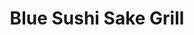 ---
layout: place
title: Blue Sushi Sake Grill
permalink: /texas/dallas/blue-sushi-sake-grill.html
stateAbbr: TX
stateName: Texas
cityName: Dallas
seo:
  type: restaurant
  links: null
place_id: ChIJgyZt3SyZToYR_pQzQ3VNvqk
photos:
  - name: >-
      places/ChIJgyZt3SyZToYR_pQzQ3VNvqk/photos/AeeoHcKpXCH44TWp5w9qFdvWqfGp451JQtvwiedP1H_bGaNDIogdL2H0q2ZselRo-XU0ssTit1woxBUxegIUoG9dSwKfNJos-bP-7lCKPo5oouMiXTihP7pXIE2riurAjMOsOhaehpAOf-HWKhUcntaqaiNyl0q9yPc-bEdQ2LpgU9SeR-G33CHzP3DLfchaEjK1coHLUk9SJN4qJzlLGI_RyxlZGng6aK8dEXEnKR-rWClHiNhBzlCkszFPxpyD0FBt0HF9xUlp0KmjpMH-AG-SpItaks9itTI0NFhZQC16w6j_mQ
    widthPx: 2048
    heightPx: 1536
    authorAttributions:
      - displayName: Blue Sushi Sake Grill
        uri: https://maps.google.com/maps/contrib/106742567110368497532
        photoUri: >-
          https://lh3.googleusercontent.com/a-/ALV-UjUavX9DffeI7_d0ljRiyPW2y_mPoyiqJUrnDWuhU20Q8m-TsHmc=s100-p-k-no-mo
    flagContentUri: >-
      https://www.google.com/local/imagery/report/?cb_client=maps_api_places.places_api&image_key=!1e10!2sAF1QipOkYEgx0SYPpeWUqMYdoRAbF-YRcDSHKNv88jiQ&hl=en-US
    googleMapsUri: >-
      https://www.google.com/maps/place//data=!3m4!1e2!3m2!1sAF1QipOkYEgx0SYPpeWUqMYdoRAbF-YRcDSHKNv88jiQ!2e10!4m2!3m1!1s0x864e992cdd6d2683:0xa9be4d75433394fe
  - name: >-
      places/ChIJgyZt3SyZToYR_pQzQ3VNvqk/photos/AeeoHcKjpK0BxNiGyaTrp9bLubqGKhtpyyQu0Xld1_6g-MH66CxH7-5LKiRvXUycK1_b99-9lYK8JzRI_dE6sYQG8E46Je17ieRDSOXkx2uTt0nhiMnU6XJACD7FGxmFJJathT6crPGQIawFDxcxwgKM98PEmE_x65v0NLJBblyUDzbDQlVEQ0NJyrU7HA743dcGf5q1dZiwPE2bGhDsvlnvOMsnTdwlladc7bdcHO5zRQE9TXUFw2ib0Qh4NbihzN40ZzWu1otbU6Z1rV1ggqcP8jrTz6RlE5zghf56uTrsjVsB68iHOS4TbpOI7Fqs1LhR5wy2H18ssE7MgF3ulVMu3LSfS3-QKM1Jf4Uld-VXSVMAAU9EJs5HdcCRlvFljntaySBOydaX8zuuuiWiZI__rbLvT3AEgP2wE2o6gcvkKKAmW0M6
    widthPx: 3000
    heightPx: 4000
    authorAttributions:
      - displayName: Saucha V Doan
        uri: https://maps.google.com/maps/contrib/102057231949202920680
        photoUri: >-
          https://lh3.googleusercontent.com/a-/ALV-UjXw12xu3K38R92p-vR5FasK0oENoHdYVjOm9QdLTmfc3zjPe9C5Sw=s100-p-k-no-mo
    flagContentUri: >-
      https://www.google.com/local/imagery/report/?cb_client=maps_api_places.places_api&image_key=!1e10!2sCIHM0ogKEICAgIC736DqzAE&hl=en-US
    googleMapsUri: >-
      https://www.google.com/maps/place//data=!3m4!1e2!3m2!1sCIHM0ogKEICAgIC736DqzAE!2e10!4m2!3m1!1s0x864e992cdd6d2683:0xa9be4d75433394fe
  - name: >-
      places/ChIJgyZt3SyZToYR_pQzQ3VNvqk/photos/AeeoHcL2v0Dtcdib9IbZZmTPZnlXukzvHZJREkndlNqzdB0Qwg3gf_50neG28J0WGrAzVykMKMCm47QgAam2s_3proDNnrw0oA2fWiqFwlFrJjX7rQZvOqbpQewmngX2v88cH3hI8BE2lK8ATZt4Pah2OqhCPm649EU1lI0Rayw5KpqHdtiFTGUZ2lezjfxvNDHpTJa2FqtNf3Km1cPi-0hHv0y1t7tWN8F2YHhXHabsfh-ZADfHGwsWV2DejYFI9Q7wi3yaQJ_WY37XLmoGngbDvN3_abKl8Qdy4cohUgPaY85FTFC420l1rJ7NBOo4KRttwcrfXtwkRLwUCX8VT7I62pBcOCPksLjMpgKssxycNZHBEojYXXhdEzh0sl_37BYC6Uvyll_Hl3QKS52_cYKLCKlmCDJsnQlckhcbhlUmg51A2c8
    widthPx: 4800
    heightPx: 3600
    authorAttributions:
      - displayName: Ron Paul Geri
        uri: https://maps.google.com/maps/contrib/109744993763477519958
        photoUri: >-
          https://lh3.googleusercontent.com/a-/ALV-UjVgbjWyV0cXRxz_H8I6vgsmYv3m4BzFwxsLCBDdkgo5t38TzqA=s100-p-k-no-mo
    flagContentUri: >-
      https://www.google.com/local/imagery/report/?cb_client=maps_api_places.places_api&image_key=!1e10!2sCIHM0ogKEICAgMDAxZjn_QE&hl=en-US
    googleMapsUri: >-
      https://www.google.com/maps/place//data=!3m4!1e2!3m2!1sCIHM0ogKEICAgMDAxZjn_QE!2e10!4m2!3m1!1s0x864e992cdd6d2683:0xa9be4d75433394fe
  - name: >-
      places/ChIJgyZt3SyZToYR_pQzQ3VNvqk/photos/AeeoHcI8utSuap4zsYKiIq2YrcVYoKNinO4si8r6d9bBEIQoHd1uICcft35c9nuJIQaBg_HATHeG8YBQmc7R4F6gF68dLrvDZOYVeAlbd8kmh4WxlX2gTXYpl-vK9Au91ziphjVWoDV7t8Jszgc4FYZqnCMaALVcQDn7D8k_f_ijgkLKNYS-tw1Ufq0ZD81TuDae9vdA_DXtM9FOpZFr6YeVsaIwyJ8tv1zQHwkf9ZGIbDak2KGfPHK4rFYpnXcxEZjMK4YAEZZ7ni8YdGMEJg1Je1dm5tRp-lZgyK9P5EanWjAyVB59oIDiI3VLLrGEW8TuKgKmGjSYWkmfWLm2fk19M4EqVyQcf9ipZMUU-BBmPS7yGHkGY7-uOu1lYsui5RpvvGdweYfKEr_OQMCQMo4qRAZopxV2JkQbb9jkLpBVVuw
    widthPx: 3024
    heightPx: 4032
    authorAttributions:
      - displayName: Ron Paul Geri
        uri: https://maps.google.com/maps/contrib/109744993763477519958
        photoUri: >-
          https://lh3.googleusercontent.com/a-/ALV-UjVgbjWyV0cXRxz_H8I6vgsmYv3m4BzFwxsLCBDdkgo5t38TzqA=s100-p-k-no-mo
    flagContentUri: >-
      https://www.google.com/local/imagery/report/?cb_client=maps_api_places.places_api&image_key=!1e10!2sCIHM0ogKEICAgMDAxZjnAw&hl=en-US
    googleMapsUri: >-
      https://www.google.com/maps/place//data=!3m4!1e2!3m2!1sCIHM0ogKEICAgMDAxZjnAw!2e10!4m2!3m1!1s0x864e992cdd6d2683:0xa9be4d75433394fe
  - name: >-
      places/ChIJgyZt3SyZToYR_pQzQ3VNvqk/photos/AeeoHcL4MloVXlU7yjNAMez1nHi6cXoeEtaFYK_plWT8_nks05uDTe5CyIs3xfsgHRi9NAtqBMh5C2QqGGlVvYEJcPlpqfTTOIUSozVZCpCJuVfujJq_LtzgD7yLAehPQk46y3oX16fwLcGiMYadk9V7Bsyndbq10Mgwrbyu_gGFY2FHmW3Pna_aIJUn28WRVzScPNq84vraj2vogWqPcaO6HaZZc-i8968_YBjt6CqhNI7P2_jXAC-Oy0g6kJdEVEMZq8YuuS1tHX-Vs7DRBEQc-p87IdgdLfI-vTwff3sI852rtpTUV7uPgcD-FxPXifDzXUU35TF5072ZfhgeFdH-_prJZ9tPlKw7uHxbJbMOIzmHziDIzjxswPsiySJ5DLSsBFhgI8VFkabrxQ9_wsIVmA3QpjMWkpt4hCr0TdmElrstTnxG
    widthPx: 3024
    heightPx: 3024
    authorAttributions:
      - displayName: Chinwe O.
        uri: https://maps.google.com/maps/contrib/108909206416844967685
        photoUri: >-
          https://lh3.googleusercontent.com/a/ACg8ocLGddeBLFw3vp48yJhuNoxRZAvCi1U9QrrTtN4D82Zl3v4EEQ=s100-p-k-no-mo
    flagContentUri: >-
      https://www.google.com/local/imagery/report/?cb_client=maps_api_places.places_api&image_key=!1e10!2sCIHM0ogKEICAgICx_9HMygE&hl=en-US
    googleMapsUri: >-
      https://www.google.com/maps/place//data=!3m4!1e2!3m2!1sCIHM0ogKEICAgICx_9HMygE!2e10!4m2!3m1!1s0x864e992cdd6d2683:0xa9be4d75433394fe
  - name: >-
      places/ChIJgyZt3SyZToYR_pQzQ3VNvqk/photos/AeeoHcIq8VMqTbdQSxXL1xogG194qbfMzyrm6PQ2nu9gf2C0EOO9Mqi1VHJl9pp2_ot3jp_7jMrBDNJxTLv33iVQjxd2SslPV-KBJQLy5eJ-02L57gchE7SMe-HSzcjwNMr6-cmA_HuQCpvvYkJQsbIEAhj6q3WyZ289XCdKN4eUfFfHNwzW--jmyDjicn2aBxJm9Cfm2LNinRsXW8plkj_wHygpiQjMgGs6G25EHSNS5kVSI_N4wwRmRFIDWLgRfZQTaTT24nFFZ-9ONfpxXNoi9hhSdnl3bcgWcyWb3--jIItdW9KmFuKF5rhosC9MVX93JDcVxKSFbLr_CsII7RloCDBkN9ACOaZ1yHKBDZiEMRQ957HfP9YfOBqUe_zCgrZTop5ULcYlX3J40HyEw41bcBREaHzQkmqBZrk_DRtSHGQ
    widthPx: 4032
    heightPx: 2268
    authorAttributions:
      - displayName: Guma Um
        uri: https://maps.google.com/maps/contrib/103074737605465273658
        photoUri: >-
          https://lh3.googleusercontent.com/a-/ALV-UjVQpDkZ11bl2-YdFb8_VXbVChQfKU1yblcezS9vvTX1ELN0eQjz=s100-p-k-no-mo
    flagContentUri: >-
      https://www.google.com/local/imagery/report/?cb_client=maps_api_places.places_api&image_key=!1e10!2sCIHM0ogKEICAgIDRjfigRA&hl=en-US
    googleMapsUri: >-
      https://www.google.com/maps/place//data=!3m4!1e2!3m2!1sCIHM0ogKEICAgIDRjfigRA!2e10!4m2!3m1!1s0x864e992cdd6d2683:0xa9be4d75433394fe
  - name: >-
      places/ChIJgyZt3SyZToYR_pQzQ3VNvqk/photos/AeeoHcKDEXJ6Wr4szL7AyP9M2e8ihbS8rKSi1GZJlqPoLEvMDZLPcscpz1MbWjbYyiaTnR_zShr3zvo1w2lgoeo7U3ca9uzRvNe0KqBCHYWhcJdO1jqFP0dRTf-hG44_93ssNJLxegC8LQN_WBhWnobuOSarheJpwXGrrOZ2MeSl0SgOjAIH-GyPBgM40LMxWNwDTm9DRqs4tRKdyX6gWoDSTAGL4UjpcasUkawdP20ciQrmgqGFTYkEhdEuiJ8yDysFdqbQVF0NXWk2zsepBZXIT9aa9ilaG57pPcyUjrY63HtLheIDFVUOsMTzw-ZjLn92UzkvSE98j-W4FmCw8WHZ1aRFPLSz7aEPRZ93SBiUMKqap7Uu4FosZ9V0WPrcVR9Fl1QCNx2764NOwlLN7Pv6_oYi1_qnrkgACyqAHK-TuRrqwhru
    widthPx: 4032
    heightPx: 2268
    authorAttributions:
      - displayName: Brian Timberlake
        uri: https://maps.google.com/maps/contrib/106384611440017747638
        photoUri: >-
          https://lh3.googleusercontent.com/a-/ALV-UjU9XiTXm9MluBj5QkjibdFARMgICI0hUJ-oo7mXPkIin5YA7xca_A=s100-p-k-no-mo
    flagContentUri: >-
      https://www.google.com/local/imagery/report/?cb_client=maps_api_places.places_api&image_key=!1e10!2sCIHM0ogKEICAgIDns9PqhAE&hl=en-US
    googleMapsUri: >-
      https://www.google.com/maps/place//data=!3m4!1e2!3m2!1sCIHM0ogKEICAgIDns9PqhAE!2e10!4m2!3m1!1s0x864e992cdd6d2683:0xa9be4d75433394fe
  - name: >-
      places/ChIJgyZt3SyZToYR_pQzQ3VNvqk/photos/AeeoHcJpdc_PPjc1moz7_wFvij0mUrcbxlYbc7gU4DFCz8zsKNE5yBCuDfn6F7UszV3jiX6zE9CK_3DNhYbck5DI00Lh3a0mFDvywWxA0LIt8r7NvCJiVL8poSwyrcfl5EwwdJ4V6RtngdaAe7WOSp9a7cn2otvryuKgNdDdpXg-N4zw2SHTlqjDMRUPGpTg_Ro-5O1UDPGTH4cKFBgXFd81gEd_wE6DBgzERNqLOT2YFiO2NSuppwvGyLaxYYM57o14SZicGqVI8ZiiXqKmiQitW8GpwcBGkTbEJLjGjjV7gsfIWKV98mAKacJW5iu8C2OYrrYNG6LoK972GkOpnKtCsHVQPQWSsp2kY096xNe6jt_Mb49UotTUoSBJKK482nPVhdh5RYhEavUbvJm6WHMdAmka6LlWdmv7xvP0qfRK3nb9alg
    widthPx: 3024
    heightPx: 4032
    authorAttributions:
      - displayName: Ron Paul Geri
        uri: https://maps.google.com/maps/contrib/109744993763477519958
        photoUri: >-
          https://lh3.googleusercontent.com/a-/ALV-UjVgbjWyV0cXRxz_H8I6vgsmYv3m4BzFwxsLCBDdkgo5t38TzqA=s100-p-k-no-mo
    flagContentUri: >-
      https://www.google.com/local/imagery/report/?cb_client=maps_api_places.places_api&image_key=!1e10!2sCIHM0ogKEICAgMDAxZjngwE&hl=en-US
    googleMapsUri: >-
      https://www.google.com/maps/place//data=!3m4!1e2!3m2!1sCIHM0ogKEICAgMDAxZjngwE!2e10!4m2!3m1!1s0x864e992cdd6d2683:0xa9be4d75433394fe
  - name: >-
      places/ChIJgyZt3SyZToYR_pQzQ3VNvqk/photos/AeeoHcL0jhKt_WZw9Neo3pGZVQUqK2SCXEyX2tsUap_Qq6PSPL9SzOkexpeuZYjYox9oRGRbHiOarBmBsjbiAgB0v4eqBidb9M5xxIlbFCnOnGuw4E8aKnficC43eD_9pRyB8TgxrS4hkX__48kHBQ6WKPC9376L7Q_BBZiCBTMVMplG3JclXOfsV2ohXYp3MKO_NNDA4JseIie8EtJOeuTP9msRMCUfYl2JPg4vx2Y2n0C2rrWhuQ2qCoEV6XM-MjVar2A5C8_Xe6g4wRHonzSAW1X7hkJ-d7aI9fmnqwMSS6Qs9t0e-83ULboijacBPlpqUUVeIfETAKDPsgimftq5oMLLTK0vSXkcyMBKVs5WwBnJKF-6XGruf4PdcfQ1jB6pscHD-U9UDnIpVZogwTC0SGxFKSMybqNxx76uCNuKV1w
    widthPx: 3468
    heightPx: 4624
    authorAttributions:
      - displayName: Philip Suomu
        uri: https://maps.google.com/maps/contrib/117181085389567518941
        photoUri: >-
          https://lh3.googleusercontent.com/a-/ALV-UjWTFpnttLGENn_XEL9D7E_JV3Bk1lFuBYa7PJyJTGjmqv66wmw=s100-p-k-no-mo
    flagContentUri: >-
      https://www.google.com/local/imagery/report/?cb_client=maps_api_places.places_api&image_key=!1e10!2sCIHM0ogKEICAgIDx-eWXLQ&hl=en-US
    googleMapsUri: >-
      https://www.google.com/maps/place//data=!3m4!1e2!3m2!1sCIHM0ogKEICAgIDx-eWXLQ!2e10!4m2!3m1!1s0x864e992cdd6d2683:0xa9be4d75433394fe
  - name: >-
      places/ChIJgyZt3SyZToYR_pQzQ3VNvqk/photos/AeeoHcLS4uQKymyxFp4ZzRNf2Vx2N2Bv3VZGBO6w2gUqSDxQIozu6uNKd2PE6dZ4S03Ex5NzKDzuoP_76RP-TQfKl9x9dIokDyHTZLO4qNoocYu6CAKGkmTTy2MPtQW4Rnq1UWzZzGS3ABGC5ekCoa9BDm7wtbwwCAPsRZfCses9rmaXiFWSG_EZtP51xmXcCErSpIDG5Qn2IGxewpcwOgXj4j87hCJ23nxN6Cz6UmfmjG_s8nCF2tm1YYM3evEeolgM7c_PdUJrn_LfLwIq4IyeyxR_a_emyinyo_Wk2yQYkbOq64WJa9mk-RsRo_NwZ8QC3HSEaRESEmFPyzKJmnra_5YYo20ZbKHiLWrUzJJFWveD0K7Vm1FdQiaqTiM2eHNuuH6dfBzd1J3U27uo3zLQsYqMUFpUlXFkUmzoS-u4D6yxPdw
    widthPx: 4624
    heightPx: 3472
    authorAttributions:
      - displayName: Monroe Timberlake
        uri: https://maps.google.com/maps/contrib/100059592837407022969
        photoUri: >-
          https://lh3.googleusercontent.com/a-/ALV-UjWK98IL-vNc9qHQVtDbg9Nn_2qt7qKgq1U1XlCgCrTH67d93CEr=s100-p-k-no-mo
    flagContentUri: >-
      https://www.google.com/local/imagery/report/?cb_client=maps_api_places.places_api&image_key=!1e10!2sCIHM0ogKEICAgIC3sOfb4QE&hl=en-US
    googleMapsUri: >-
      https://www.google.com/maps/place//data=!3m4!1e2!3m2!1sCIHM0ogKEICAgIC3sOfb4QE!2e10!4m2!3m1!1s0x864e992cdd6d2683:0xa9be4d75433394fe
address: 3220 McKinney Ave STE 100, Dallas, TX 75204, USA
street: 3220 McKinney Ave STE 100
city: Dallas
state: TX
zip: '75204'
country: USA
neighborhood: Oak Lawn
latitude: '32.803025'
longitude: '-96.800022'
accessibility_options:
  wheelchairAccessibleParking: true
  wheelchairAccessibleSeating: true
business_status: OPERATIONAL
name: Blue Sushi Sake Grill
google_maps_links:
  directionsUri: >-
    https://www.google.com/maps/dir//''/data=!4m7!4m6!1m1!4e2!1m2!1m1!1s0x864e992cdd6d2683:0xa9be4d75433394fe!3e0
  placeUri: https://maps.google.com/?cid=12231298804018812158
  writeAReviewUri: >-
    https://www.google.com/maps/place//data=!4m3!3m2!1s0x864e992cdd6d2683:0xa9be4d75433394fe!12e1
  reviewsUri: >-
    https://www.google.com/maps/place//data=!4m4!3m3!1s0x864e992cdd6d2683:0xa9be4d75433394fe!9m1!1b1
  photosUri: >-
    https://www.google.com/maps/place//data=!4m3!3m2!1s0x864e992cdd6d2683:0xa9be4d75433394fe!10e5
primary_type: Sushi Restaurant
opening_hours: null
secondary_opening_hours: null
phone: null
price_level: null
price_range: null
rating: null
rating_count: 0
website: null
description: >-
  Discover Blue Sushi Sake Grill in Dallas, TX$$$Blue Sushi Sake Grill in
  Dallas, TX, stands out as a casual dining destination offering fresh sushi and
  creative Japanese-inspired dishes. This spot caters to diverse tastes with a
  thoughtful selection of vegan and gluten-free options, making it a go-to for
  those seeking inclusive sushi experiences. Paired with a variety of beverages
  like beer, wine, and cocktails, the menu enhances the relaxed atmosphere
  perfect for casual outings or group gatherings. Located in the vibrant Oak
  Lawn neighborhood, it's an ideal choice for anyone exploring top sushi
  restaurants in the area, blending accessibility with flavorful choices that
  appeal to sushi enthusiasts.
generative_summary: >-
  Discover Blue Sushi Sake Grill in Dallas, TX$$$Blue Sushi Sake Grill in
  Dallas, TX, stands out as a casual dining destination offering fresh sushi and
  creative Japanese-inspired dishes. This spot caters to diverse tastes with a
  thoughtful selection of vegan and gluten-free options, making it a go-to for
  those seeking inclusive sushi experiences. Paired with a variety of beverages
  like beer, wine, and cocktails, the menu enhances the relaxed atmosphere
  perfect for casual outings or group gatherings. Located in the vibrant Oak
  Lawn neighborhood, it's an ideal choice for anyone exploring top sushi
  restaurants in the area, blending accessibility with flavorful choices that
  appeal to sushi enthusiasts.
generative_disclosure: Summarized by AI using the Grok-3-Mini model.
reviews: null
review_summary: >-
  What Visitors Are Saying$$$Feedback from patrons highlights the appeal of Blue
  Sushi Sake Grill's fresh and varied sushi selections, often noting the
  welcoming vibe that makes it a solid pick for casual meals. Many mention
  enjoying the inclusive menu options, like vegan and gluten-free dishes, which
  add to the overall satisfaction for different dietary needs. Comments
  frequently praise the drink choices and laid-back setting, making it a
  reliable spot for friends or families looking for good vibes. While
  experiences can vary, the general consensus leans positive, with folks
  appreciating the straightforward approach to quality Japanese fare. Overall,
  it's frequently recommended as a worthwhile stop for anyone hunting for
  reliable sushi places nearby.
review_disclosure: Summarized by AI using the Grok-3-Mini model.
parking_options: null
payment_options: null
allow_dogs: null
curbside_pickup: null
delivery: null
dine_in: null
good_for_children: null
good_for_groups: null
good_for_sports: null
live_music: null
menu_for_children: null
outdoor_seating: null
reservable: null
restroom: null
serves_beer: null
serves_breakfast: null
serves_brunch: null
serves_cocktails: null
serves_coffee: null
serves_dinner: null
serves_dessert: null
serves_lunch: null
serves_vegetarian_food: null
serves_wine: null
takeout: null
update_category: pro
places_description: null

---